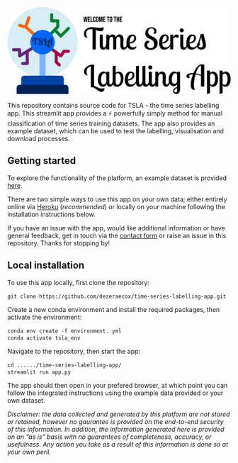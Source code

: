 <p align='center'>
<img src='utilities/banner.png'>
</p>

This repository contains source code for TSLA - the time series labelling app. This streamlit app provides a ⚡ powerfully simply method for manual classification of time series training datasets. The app also provides an example dataset, which can be used to test the labelling, visualisation and download processes.


## Getting started

<!-- To explore this app using the example data, click the "Launch Binder" button above. When prompted to upload a dataset? -->

To explore the functionality of the platform, an example dataset is provided [here](utilities/example_data.csv).

There are two simple ways to use this app on your own data; either entirely online via [Heroku](https://tsla.herokuapp.com/) (*recommended*) or locally on your machine following the installation instructions below.

If you have an issue with the app, would like additional information or have general feedback, get in touch via the [contact form](https://wdile0pdkr7.typeform.com/to/vLqQWI7k) or raise an issue in this repository. Thanks for stopping by!

## Local installation

To use this app locally, first clone the repository:

```
git clone https://github.com/dezeraecox/time-series-labelling-app.git
```

Create a new conda environment and install the required packages, then activate the environment:

```
conda env create -f environment. yml
conda activate tsla_env
```

Navigate to the repository, then start the app:

```
cd ....../time-series-labelling-app/
streamlit run app.py
```

The app should then open in your prefered browser, at which point you can follow the integrated instructions using the example data provided or your own dataset.

*Disclaimer: the data collected and generated by this platform are not stored or retained, however no gaurantee is provided on the end-to-end security of this information. In addition, the information generated here is provided on an “as is” basis with no guarantees of completeness, accuracy, or usefulness. Any action you take as a result of this information is done so at your own peril.*
